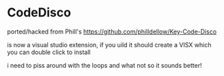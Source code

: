 # CodeDisco

ported/hacked from Phill's https://github.com/philldellow/Key-Code-Disco

is now a visual studio extension, if you uild it should create a VISX which you can double click to install

i need to piss around with the loops and what not so it sounds better!
